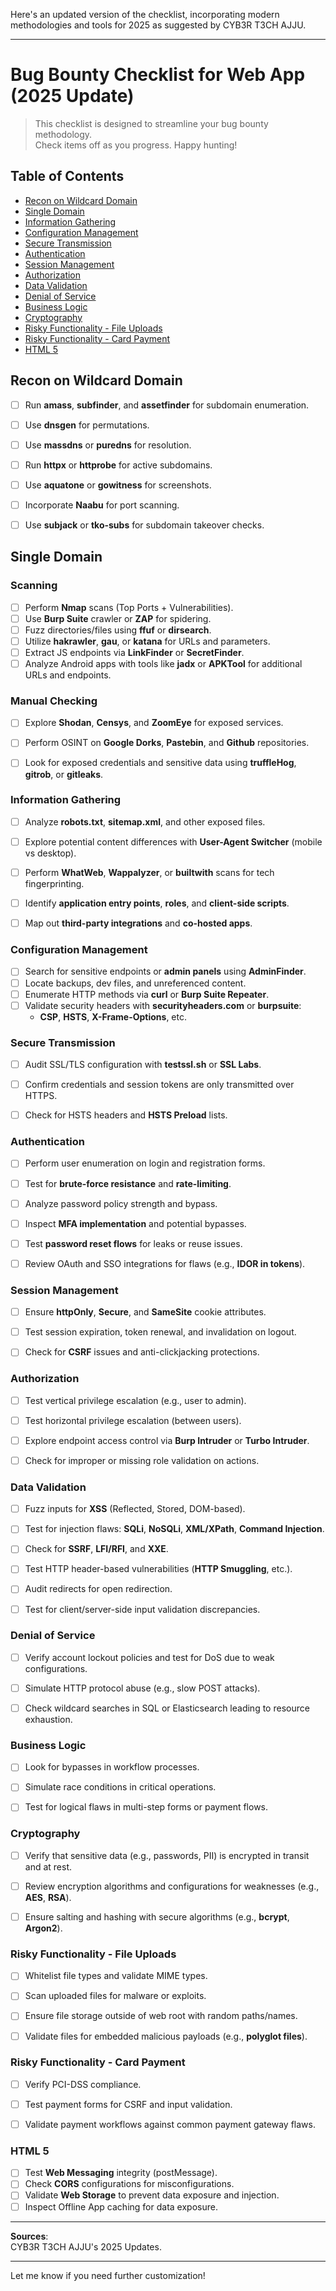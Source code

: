 Here's an updated version of the checklist, incorporating modern methodologies and tools for 2025 as suggested by CYB3R T3CH AJJU.  

---

# Bug Bounty Checklist for Web App (2025 Update)

> This checklist is designed to streamline your bug bounty methodology.  
Check items off as you progress. Happy hunting!  

## Table of Contents

* [Recon on Wildcard Domain](#Recon_on_wildcard_domain)
* [Single Domain](#Single_domain)
* [Information Gathering](#Information)
* [Configuration Management](#Configuration)
* [Secure Transmission](#Transmission)
* [Authentication](#Authentication)
* [Session Management](#Session)
* [Authorization](#Authorization)
* [Data Validation](#Validation)
* [Denial of Service](#Denial)
* [Business Logic](#Business)
* [Cryptography](#Cryptography)
* [Risky Functionality - File Uploads](#File)
* [Risky Functionality - Card Payment](#Card)
* [HTML 5](#HTML)


## <a name="Recon_on_wildcard_domain">Recon on Wildcard Domain</a>  

- [ ] Run **amass**, **subfinder**, and **assetfinder** for subdomain enumeration.  
- [ ] Use **dnsgen** for permutations.  
- [ ] Use **massdns** or **puredns** for resolution.  
- [ ] Run **httpx** or **httprobe** for active subdomains.  
- [ ] Use **aquatone** or **gowitness** for screenshots.  
- [ ] Incorporate **Naabu** for port scanning.  
- [ ] Use **subjack** or **tko-subs** for subdomain takeover checks.  


## <a name="Single_domain">Single Domain</a>  

### Scanning  

- [ ] Perform **Nmap** scans (Top Ports + Vulnerabilities).  
- [ ] Use **Burp Suite** crawler or **ZAP** for spidering.  
- [ ] Fuzz directories/files using **ffuf** or **dirsearch**.  
- [ ] Utilize **hakrawler**, **gau**, or **katana** for URLs and parameters.  
- [ ] Extract JS endpoints via **LinkFinder** or **SecretFinder**.  
- [ ] Analyze Android apps with tools like **jadx** or **APKTool** for additional URLs and endpoints.  

### Manual Checking  

- [ ] Explore **Shodan**, **Censys**, and **ZoomEye** for exposed services.  
- [ ] Perform OSINT on **Google Dorks**, **Pastebin**, and **Github** repositories.  
- [ ] Look for exposed credentials and sensitive data using **truffleHog**, **gitrob**, or **gitleaks**.  


### <a name="Information">Information Gathering</a>

- [ ] Analyze **robots.txt**, **sitemap.xml**, and other exposed files.  
- [ ] Explore potential content differences with **User-Agent Switcher** (mobile vs desktop).  
- [ ] Perform **WhatWeb**, **Wappalyzer**, or **builtwith** scans for tech fingerprinting.  
- [ ] Identify **application entry points**, **roles**, and **client-side scripts**.  
- [ ] Map out **third-party integrations** and **co-hosted apps**.  


### <a name="Configuration">Configuration Management</a>

- [ ] Search for sensitive endpoints or **admin panels** using **AdminFinder**.  
- [ ] Locate backups, dev files, and unreferenced content.  
- [ ] Enumerate HTTP methods via **curl** or **Burp Suite Repeater**.  
- [ ] Validate security headers with **securityheaders.com** or **burpsuite**:  
  - **CSP**, **HSTS**, **X-Frame-Options**, etc.  


### <a name="Transmission">Secure Transmission</a>

- [ ] Audit SSL/TLS configuration with **testssl.sh** or **SSL Labs**.  
- [ ] Confirm credentials and session tokens are only transmitted over HTTPS.  
- [ ] Check for HSTS headers and **HSTS Preload** lists.  


### <a name="Authentication">Authentication</a>

- [ ] Perform user enumeration on login and registration forms.  
- [ ] Test for **brute-force resistance** and **rate-limiting**.  
- [ ] Analyze password policy strength and bypass.  
- [ ] Inspect **MFA implementation** and potential bypasses.  
- [ ] Test **password reset flows** for leaks or reuse issues.  
- [ ] Review OAuth and SSO integrations for flaws (e.g., **IDOR in tokens**).  


### <a name="Session">Session Management</a>

- [ ] Ensure **httpOnly**, **Secure**, and **SameSite** cookie attributes.  
- [ ] Test session expiration, token renewal, and invalidation on logout.  
- [ ] Check for **CSRF** issues and anti-clickjacking protections.  


### <a name="Authorization">Authorization</a>

- [ ] Test vertical privilege escalation (e.g., user to admin).  
- [ ] Test horizontal privilege escalation (between users).  
- [ ] Explore endpoint access control via **Burp Intruder** or **Turbo Intruder**.  
- [ ] Check for improper or missing role validation on actions.  


### <a name="Validation">Data Validation</a>

- [ ] Fuzz inputs for **XSS** (Reflected, Stored, DOM-based).  
- [ ] Test for injection flaws: **SQLi**, **NoSQLi**, **XML/XPath**, **Command Injection**.  
- [ ] Check for **SSRF**, **LFI/RFI**, and **XXE**.  
- [ ] Test HTTP header-based vulnerabilities (**HTTP Smuggling**, etc.).  
- [ ] Audit redirects for open redirection.  
- [ ] Test for client/server-side input validation discrepancies.  


### <a name="Denial">Denial of Service</a>

- [ ] Verify account lockout policies and test for DoS due to weak configurations.  
- [ ] Simulate HTTP protocol abuse (e.g., slow POST attacks).  
- [ ] Check wildcard searches in SQL or Elasticsearch leading to resource exhaustion.  


### <a name="Business">Business Logic</a>

- [ ] Look for bypasses in workflow processes.  
- [ ] Simulate race conditions in critical operations.  
- [ ] Test for logical flaws in multi-step forms or payment flows.  


### <a name="Cryptography">Cryptography</a>

- [ ] Verify that sensitive data (e.g., passwords, PII) is encrypted in transit and at rest.  
- [ ] Review encryption algorithms and configurations for weaknesses (e.g., **AES**, **RSA**).  
- [ ] Ensure salting and hashing with secure algorithms (e.g., **bcrypt**, **Argon2**).  


### <a name="File">Risky Functionality - File Uploads</a>

- [ ] Whitelist file types and validate MIME types.  
- [ ] Scan uploaded files for malware or exploits.  
- [ ] Ensure file storage outside of web root with random paths/names.  
- [ ] Validate files for embedded malicious payloads (e.g., **polyglot files**).  


### <a name="Card">Risky Functionality - Card Payment</a>

- [ ] Verify PCI-DSS compliance.  
- [ ] Test payment forms for CSRF and input validation.  
- [ ] Validate payment workflows against common payment gateway flaws.  


### <a name="HTML">HTML 5</a>

- [ ] Test **Web Messaging** integrity (postMessage).  
- [ ] Check **CORS** configurations for misconfigurations.  
- [ ] Validate **Web Storage** to prevent data exposure and injection.  
- [ ] Inspect Offline App caching for data exposure.  

---

**Sources**:  
CYB3R T3CH AJJU's 2025 Updates.  

---  

Let me know if you need further customization!
